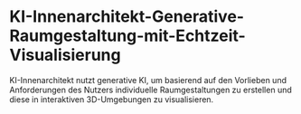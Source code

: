 # KI-Innenarchitekt-Generative-Raumgestaltung-mit-Echtzeit-Visualisierung
KI-Innenarchitekt nutzt generative KI, um basierend auf den Vorlieben und Anforderungen des Nutzers individuelle Raumgestaltungen zu erstellen und diese in interaktiven 3D-Umgebungen zu visualisieren.
